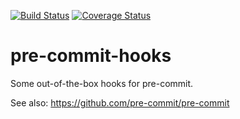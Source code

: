[![Build Status](https://travis-ci.org/pre-commit/pre-commit-hooks.svg?branch=master)](https://travis-ci.org/pre-commit/pre-commit-hooks)
[![Coverage Status](https://img.shields.io/coveralls/pre-commit/pre-commit-hooks.svg?branch=master)](https://coveralls.io/r/pre-commit/pre-commit-hooks)

pre-commit-hooks
==========

Some out-of-the-box hooks for pre-commit.

See also: https://github.com/pre-commit/pre-commit
